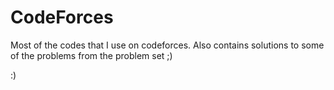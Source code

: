 # CodeForces

Most of the codes that I use on codeforces.
Also contains solutions to some of the problems from the problem set ;)

:)
